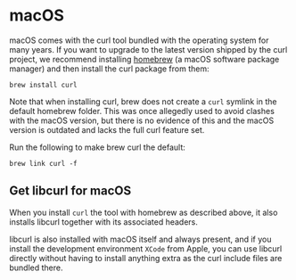 # macOS

macOS comes with the curl tool bundled with the operating system for many
years. If you want to upgrade to the latest version shipped by the curl
project, we recommend installing [homebrew](https://brew.sh/) (a macOS
software package manager) and then install the curl package from them:

    brew install curl
    
Note that when installing curl, brew does not create a `curl` symlink
in the default homebrew folder. This was once allegedly used to avoid
clashes with the macOS version, but there is no evidence of this and the
macOS version is outdated and lacks the full curl feature set.

Run the following to make brew curl the default:

    brew link curl -f


## Get libcurl for macOS

When you install `curl` the tool with homebrew as described above, it also
installs libcurl together with its associated headers.

libcurl is also installed with macOS itself and always present, and if you
install the development environment `XCode` from Apple, you can use libcurl
directly without having to install anything extra as the curl include files
are bundled there.
